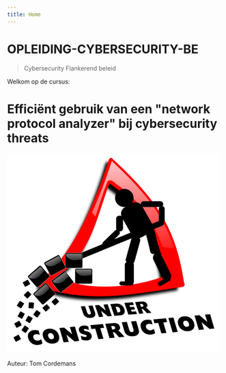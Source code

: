 ```yaml
---
title: Home
---
```


# OPLEIDING-CYBERSECURITY-BE

> Cybersecurity Flankerend beleid

Welkom op de cursus:

#  **Efficiënt gebruik van een "network protocol analyzer" bij cybersecurity threats**


![Success](./assets/under_construction.png)

Auteur: Tom Cordemans



